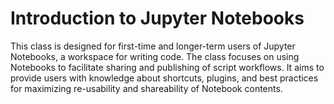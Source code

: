 # Introduction to Jupyter Notebooks

This class is designed for first-time and longer-term users of Jupyter Notebooks, a workspace for writing code. The class focuses on using Notebooks to facilitate sharing and publishing of script workflows. It aims to provide users with knowledge about shortcuts, plugins, and best practices for maximizing re-usability and shareability of Notebook contents.
